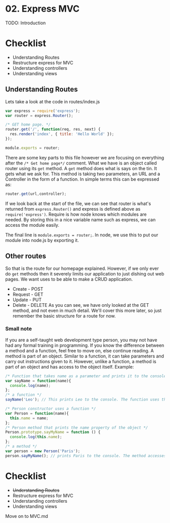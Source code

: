 # 02. Express MVC
TODO: Introduction

# Checklist
* Understanding Routes
* Restructure express for MVC
* Understanding controllers
* Understanding views

## Understanding Routes
Lets take a look at the code in routes/index.js
```javascript
var express = require('express');
var router = express.Router();

/* GET home page. */
router.get('/', function(req, res, next) {
  res.render('index', { title: 'Hello World' });
});

module.exports = router;
```
There are some key parts to this file however we are focusing on everything after the `/* Get home page*/` comment.
What we have is an object called router using its `get` method. A `get` method does what is says on the tin. It gets what we ask for. This method is taking two parameters, an URL and a Controller in the form of a function.
In simple terms this can be expressed as:
```javascript
router.get(url,controller);
```
If we look back at the start of the file, we can see that router is what's returned from `express.Router()` and express is defined above as `require('express')`. Require is how node knows which modules are needed. By storing this in a nice variable name such as express, we can access the module easily.

The final line is `module.exports = router;`. In node, we use this to put our module into node.js by exporting it.

## Other routes
So that is the route for our homepage explained. However, if we only ever do `get` methods then it severely limits our application to just dishing out web pages. We want uses to be able to make a CRUD application.
* Create - POST
* Request - GET
* Update - PUT
* Delete - DELETE
As you can see, we have only looked at the GET method, and not even in much detail. We'll cover this more later, so just remember the basic structure for a route for now.

### Small note
If you are a self-taught web development type person, you may not have had any formal training in programming. If you know the difference between a method and a function, feel free to move on, else continue reading.
A method is part of an object. Similar to a function, it can take parameters and carry out instructions given to it. However, unlike a function, a method is part of an object and has access to the object itself. Example:
```javascript
/* Function that takes name as a parameter and prints it to the console */
var sayName = function(name){
  console.log(name);
};
/* a function */
sayName('Leo'); // This prints Leo to the console. The function uses the parameter passed to it.

/* Person constructor uses a function */
var Person = function(name){
  this.name = name;
};
/* Person method that prints the name property of the object */
Person.prototype.sayMyName = function () {
  console.log(this.name);
};
/* a method */
var person = new Person('Paris');
person.sayMyName(); // prints Paris to the console. The method accesses the name property of the person object.
```
# Checklist
* ~~Understanding Routes~~
* Restructure express for MVC
* Understanding controllers
* Understanding views

Move on to MVC.md
